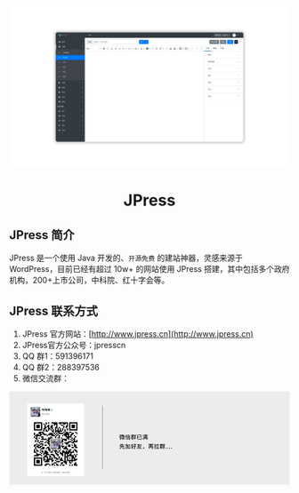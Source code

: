 
![](./assets/images/commons/screenshot.png)

<h1 align="center" style="display: block!important;"> JPress </h1>



## JPress 简介

JPress 是一个使用 Java 开发的、`开源免费` 的建站神器，灵感来源于 WordPress，目前已经有超过 10w+ 的网站使用 JPress 搭建，其中包括多个政府机构，200+上市公司，中科院、红十字会等。


## JPress 联系方式
1. JPress 官方网站：[http://www.jpress.cn](http://www.jpress.cn)
2. JPress官方公众号：jpresscn
3. QQ 群1：591396171
4. QQ 群2：288397536
5. 微信交流群：

![](./assets/images/commons/wechat-group.png)


